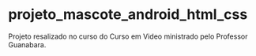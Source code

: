 # projeto_mascote_android_html_css
 Projeto resalizado no curso do Curso em Video ministrado pelo Professor Guanabara.
